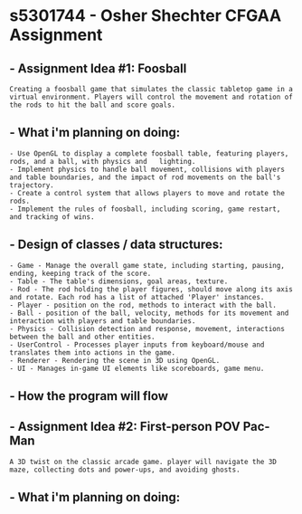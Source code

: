 # s5301744 - Osher Shechter CFGAA Assignment

## - Assignment Idea #1: Foosball   
    Creating a foosball game that simulates the classic tabletop game in a virtual environment. Players will control the movement and rotation of the rods to hit the ball and score goals.

## - What i'm planning on doing:
    - Use OpenGL to display a complete foosball table, featuring players, rods, and a ball, with physics and   lighting.
    - Implement physics to handle ball movement, collisions with players and table boundaries, and the impact of rod movements on the ball's trajectory.
    - Create a control system that allows players to move and rotate the rods.
    - Implement the rules of foosball, including scoring, game restart, and tracking of wins.  

## - Design of classes / data structures:
    - Game - Manage the overall game state, including starting, pausing, ending, keeping track of the score.
    - Table - The table's dimensions, goal areas, texture.
    - Rod - The rod holding the player figures, should move along its axis and rotate. Each rod has a list of attached 'Player' instances.
    - Player - position on the rod, methods to interact with the ball.
    - Ball - position of the ball, velocity, methods for its movement and interaction with players and table boundaries.
    - Physics - Collision detection and response, movement, interactions between the ball and other entities.
    - UserControl - Processes player inputs from keyboard/mouse and translates them into actions in the game.
    - Renderer - Rendering the scene in 3D using OpenGL.
    - UI - Manages in-game UI elements like scoreboards, game menu.

## - How the program will flow


## - Assignment Idea #2: First-person POV Pac-Man   
    A 3D twist on the classic arcade game. player will navigate the 3D maze, collecting dots and power-ups, and avoiding ghosts.

## - What i'm planning on doing: 